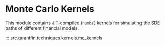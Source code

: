 # Monte Carlo Kernels

This module contains JIT-compiled (`numba`) kernels for simulating the SDE paths of different financial models.

::: src.quantfin.techniques.kernels.mc_kernels